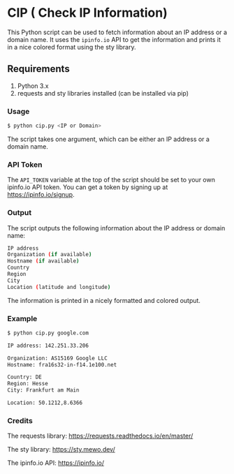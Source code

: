 # CIP ( Check IP Information)

This Python script can be used to fetch information about an IP address or a domain name. It uses the `ipinfo.io` API to get the information and prints it in a nice colored format using the sty library.

## Requirements

1. Python 3.x
2. requests and sty libraries installed (can be installed via pip)

### Usage
```bash 
$ python cip.py <IP or Domain>
```

The script takes one argument, which can be either an IP address or a domain name.

### API Token
The `API_TOKEN` variable at the top of the script should be set to your own ipinfo.io API token. You can get a token by signing up at https://ipinfo.io/signup.

### Output
The script outputs the following information about the IP address or domain name:
```bash
IP address
Organization (if available)
Hostname (if available)
Country
Region
City
Location (latitude and longitude)
```
The information is printed in a nicely formatted and colored output.

### Example
```bash
$ python cip.py google.com

IP address: 142.251.33.206

Organization: AS15169 Google LLC
Hostname: fra16s32-in-f14.1e100.net

Country: DE
Region: Hesse
City: Frankfurt am Main

Location: 50.1212,8.6366
```

### Credits

The requests library: https://requests.readthedocs.io/en/master/

The sty library: https://sty.mewo.dev/

The ipinfo.io API: https://ipinfo.io/
